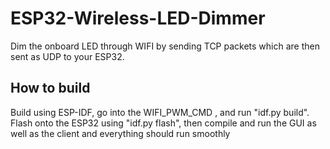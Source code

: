 # ESP32-Wireless-LED-Dimmer
Dim the onboard LED through WIFI by sending TCP packets which are then sent as UDP to your ESP32.
## How to build
Build using ESP-IDF, go into the WIFI_PWM_CMD , and run "idf.py build". Flash onto the ESP32 using "idf.py flash", then compile and run the GUI as well as the client and everything should run smoothly  
